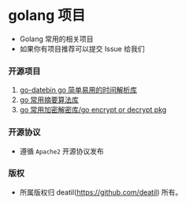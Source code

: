 # golang 项目

* Golang 常用的相关项目
* 如果你有项目推荐可以提交 Issue 给我们


### 开源项目

<!-- issueTable -->

1. [go-datebin go 简单易用的时间解析库](https://github.com/deatil/go-some-work/issues/3) 
2. [go 常用摘要算法库](https://github.com/deatil/go-some-work/issues/2) 
3. [go 常用加密解密库/go encrypt or decrypt pkg](https://github.com/deatil/go-some-work/issues/1) 
<!-- issueTable -->


### 开源协议

*  遵循 `Apache2` 开源协议发布


### 版权

*  所属版权归 deatil(https://github.com/deatil) 所有。

